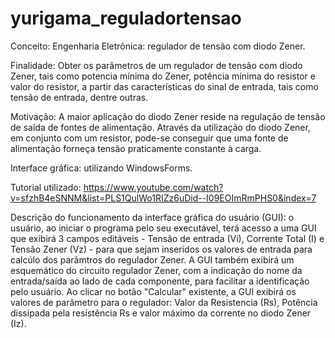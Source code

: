 # yurigama_reguladortensao

Conceito: Engenharia Eletrônica: regulador de tensão com diodo Zener.

Finalidade: Obter os parâmetros de um regulador de tensão com diodo Zener, tais como potencia mínima do Zener, potência mínima do resistor e valor do resistor, a partir das características do sinal de entrada, tais como tensão de entrada, dentre outras.

Motivação: A maior aplicação do diodo Zener reside na regulação de tensão de saída de fontes de alimentação. Através da utilização do diodo Zener, em conjunto com um resistor, pode-se conseguir que uma fonte de alimentação forneça tensão praticamente constante à carga. 

Interface gráfica: utilizando WindowsForms.

Tutorial utilizado: https://www.youtube.com/watch?v=sfzhB4eSNNM&list=PLS1QulWo1RIZz6uDid--I09EOImRmPHS0&index=7

Descrição do funcionamento da interface gráfica do usuário (GUI): o usuário, ao iniciar o programa pelo seu executável, terá acesso a uma GUI que exibirá 3 campos editáveis - Tensão de entrada (Vi), Corrente Total (I) e Tensão Zener (Vz) - para que sejam inseridos os valores de entrada para calcúlo dos parâmtros do regulador Zener. A GUI também exibirá um esquemático do circuito regulador Zener, com a indicação do nome da entrada/saída ao lado de cada componente, para facilitar a identificação pelo usuário. Ao clicar no botão "Calcular" existente, a GUI exibirá os valores de parâmetro para o regulador: Valor da Resistencia (Rs), Potência dissipada pela resistência Rs e valor máximo da corrente no diodo Zener (Iz).
